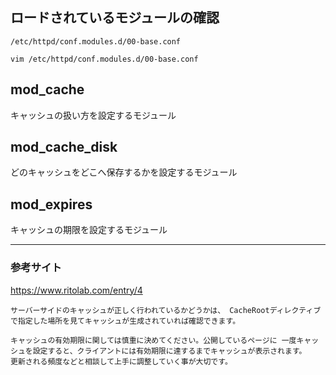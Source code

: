 ## ロードされているモジュールの確認
```
/etc/httpd/conf.modules.d/00-base.conf

vim /etc/httpd/conf.modules.d/00-base.conf
```

## mod_cache
キャッシュの扱い方を設定するモジュール

## mod_cache_disk
どのキャッシュをどこへ保存するかを設定するモジュール

## mod_expires
キャッシュの期限を設定するモジュール

______________________________________________________________
### 参考サイト
<https://www.ritolab.com/entry/4>  
```
サーバーサイドのキャッシュが正しく行われているかどうかは、 CacheRootディレクティブで指定した場所を見てキャッシュが生成されていれば確認できます。

キャッシュの有効期限に関しては慎重に決めてください。公開しているページに 一度キャッシュを設定すると、クライアントには有効期限に達するまでキャッシュが表示されます。
更新される頻度などと相談して上手に調整していく事が大切です。
```